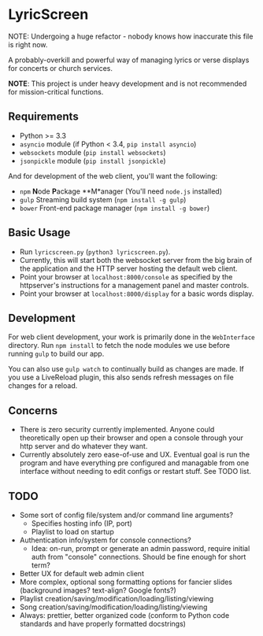 # LyricScreen

NOTE: Undergoing a huge refactor - nobody knows how inaccurate this file is
right now.

A probably-overkill and powerful way of managing lyrics or verse displays for concerts or church services.

**NOTE**: This project is under heavy development and is not recommended for mission-critical functions. 

## Requirements

* Python >= 3.3
* `asyncio` module (if Python < 3.4, `pip install asyncio`)
* `websockets` module (`pip install websockets`)
* `jsonpickle` module (`pip install jsonpickle`)

And for development of the web client, you'll want the following: 

* `npm` **N**ode **P**ackage **M*anager (You'll need `node.js` installed)
* `gulp` Streaming build system (`npm install -g gulp`)
* `bower` Front-end package manager (`npm install -g bower`)

## Basic Usage

* Run `lyricscreen.py` (`python3 lyricscreen.py`).
* Currently, this will start both the websocket server from the big brain of the application and the HTTP server hosting the default web client.
* Point your browser at `localhost:8000/console` as specified by the httpserver's instructions for a management panel and master controls.
* Point your browser at `localhost:8000/display` for a basic words display.

## Development

For web client development, your work is primarily done in the `WebInterface` directory. Run `npm install` to fetch the node modules we use before running `gulp` to build our app. 

You can also use `gulp watch` to continually build as changes are made. If you use a LiveReload plugin, this also sends refresh messages on file changes for a reload. 

## Concerns

* There is zero security currently implemented. Anyone could theoretically open up their browser and open a console through your http server and do whatever they want.
* Currently absolutely zero ease-of-use and UX. Eventual goal is run the program and have everything pre configured and managable from one interface without needing to edit configs or restart stuff. See TODO list.

## TODO

* Some sort of config file/system and/or command line arguments?
	* Specifies hosting info (IP, port)
	* Playlist to load on startup
* Authentication info/system for console connections?
  * Idea: on-run, prompt or generate an admin password, require initial auth from "console" connections. Should be fine enough for short term?
* Better UX for default web admin client
* More complex, optional song formatting options for fancier slides (background images? text-align? Google fonts?)
* Playlist creation/saving/modification/loading/listing/viewing
* Song creation/saving/modification/loading/listing/viewing
* Always: prettier, better organized code (conform to Python code standards and have properly formatted docstrings)
